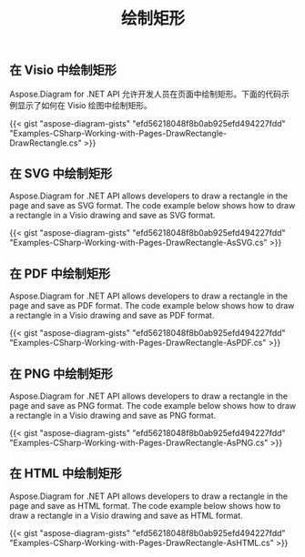 ﻿---
title: 绘制矩形
type: docs
weight: 10
url: /zh/net/drawing/draw-rectangle
description: 本节介绍如何用Aspose.Diagram在visio页面中绘制矩形。支持使用C#绘制矩形并保存为pdf、svg、html、image、xps等格式。
---
## **在 Visio 中绘制矩形**
Aspose.Diagram for .NET API 允许开发人员在页面中绘制矩形。下面的代码示例显示了如何在 Visio 绘图中绘制矩形。

{{< gist "aspose-diagram-gists" "efd56218048f8b0ab925efd494227fdd" "Examples-CSharp-Working-with-Pages-DrawRectangle-DrawRectangle.cs" >}}

## **在 SVG 中绘制矩形**
Aspose.Diagram for .NET API allows developers to draw a rectangle in the page and save as SVG format. The code example below shows how to draw a rectangle in a Visio drawing and save as SVG format.

{{< gist "aspose-diagram-gists" "efd56218048f8b0ab925efd494227fdd" "Examples-CSharp-Working-with-Pages-DrawRectangle-AsSVG.cs" >}}

## **在 PDF 中绘制矩形**
Aspose.Diagram for .NET API allows developers to draw a rectangle in the page and save as PDF format. The code example below shows how to draw a rectangle in a Visio drawing and save as PDF format.

{{< gist "aspose-diagram-gists" "efd56218048f8b0ab925efd494227fdd" "Examples-CSharp-Working-with-Pages-DrawRectangle-AsPDF.cs" >}}

## **在 PNG 中绘制矩形**
Aspose.Diagram for .NET API allows developers to draw a rectangle in the page and save as PNG format. The code example below shows how to draw a rectangle in a Visio drawing and save as PNG format.

{{< gist "aspose-diagram-gists" "efd56218048f8b0ab925efd494227fdd" "Examples-CSharp-Working-with-Pages-DrawRectangle-AsPNG.cs" >}}

## **在 HTML 中绘制矩形**
Aspose.Diagram for .NET API allows developers to draw a rectangle in the page and save as HTML format. The code example below shows how to draw a rectangle in a Visio drawing and save as HTML format.

{{< gist "aspose-diagram-gists" "efd56218048f8b0ab925efd494227fdd" "Examples-CSharp-Working-with-Pages-DrawRectangle-AsHTML.cs" >}}
